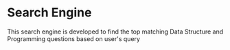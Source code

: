 # Search Engine
This search engine is developed to find the top matching Data Structure and Programming questions based on user's query
